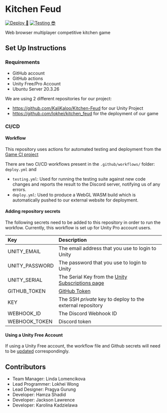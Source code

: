 # Kitchen Feud

[![Deploy 🚀](https://github.com/KaliKaloo/Kitchen-Feud/actions/workflows/deploy.yml/badge.svg?branch=main&event=push)](https://github.com/KaliKaloo/Kitchen-Feud/actions/workflows/deploy.yml)
[![Testing 😎](https://github.com/KaliKaloo/Kitchen-Feud/actions/workflows/testing.yml/badge.svg?branch=dev&event=pull_request)](https://github.com/KaliKaloo/Kitchen-Feud/actions/workflows/testing.yml)

Web browser multiplayer competitive kitchen game

## Set Up Instructions
### Requirements
- GitHub account
- GitHub actions
- Unity Free/Pro Account
- Ubuntu Server 20.3.26

We are using 2 different repositories for our project:
- https://github.com/KaliKaloo/Kitchen-Feud for our Unity Project
- https://github.com/lokhei/kitchen_feud for the deployment of our game


### CI/CD

#### Workflow
This repository uses actions for automated testing and deployment from the [Game CI project](https://game.ci)

There are two CI/CD workflows present in the `.github/workflows/` folder: `deploy.yml` and
-  `testing.yml`: Used for running the testing suite against new code changes and reports the result to the Discord server, notifying us of any errors.
-  `deploy.yml`: Used to produce a WebGL WASM build which is automatically pushed to our external website for deployment.


#### Adding repository secrets
The following secrets need to be added to this repository in order to run the workfow. Currently, this workflow is set up for Unity Pro account users.

| Key           | Description
| :--           | :----------                                  |
| UNITY_EMAIL   | The email address that you use to login to Unity           |
| UNITY_PASSWORD| The password that you use to login to Unity          |
| UNITY_SERIAL  |  The Serial Key from the [Unity Subscriptions page](https://id.unity.com/en/subscriptions)         |
| GITHUB_TOKEN  | [GitHub Token](https://docs.github.com/en/actions/security-guides/automatic-token-authentication#about-the-github_token-secret) |
| KEY           | The SSH *private* key to deploy to the external repository |
|WEBHOOK_ID     | The Discord Webhook ID                       |
| WEBHOOK_TOKEN | Discord token                                |
 
#### Using a Unity Free Account

If using a Unity Free account, the workflow file and Github secrets will need to be [updated](https://game.ci/docs/github/activation) correspondingly.

## Contributors
* Team Manager: Linda Lomencikova
* Lead Programmer: Lokhei Wong
* Lead Designer: Pragya Gurung
* Developer: Hamza Shadid
* Developer: Jackson Lawrence
* Developer: Karolina Kadzielawa
